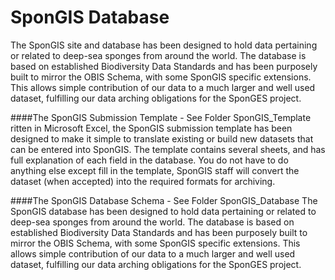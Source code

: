 SponGIS Database
==========================

The SponGIS site and database has been designed to hold data pertaining or related to deep-sea sponges from around the world. The database is based on established Biodiversity Data Standards and has been purposely built to mirror the OBIS Schema, with some SponGIS specific extensions. This allows simple contribution of our data to a much larger and well used dataset, fulfilling our data arching obligations for the SponGES project.

####The SponGIS Submission Template - See Folder SponGIS_Template
ritten in Microsoft Excel, the SponGIS submission template has been designed to make it simple to translate existing or build new datasets that can be entered into SponGIS. The template contains several sheets, and has full explanation of each field in the database. You do not have to do anything else except fill in the template, SponGIS staff will convert the dataset (when accepted) into the required formats for archiving.

####The SponGIS Database Schema - See Folder SponGIS_Database
The SponGIS database has been designed to hold data pertaining or related to deep-sea sponges from around the world. The database is based on established Biodiversity Data Standards and has been purposely built to mirror the OBIS Schema, with some SponGIS specific extensions. This allows simple contribution of our data to a much larger and well used dataset, fulfilling our data arching obligations for the SponGES project.
